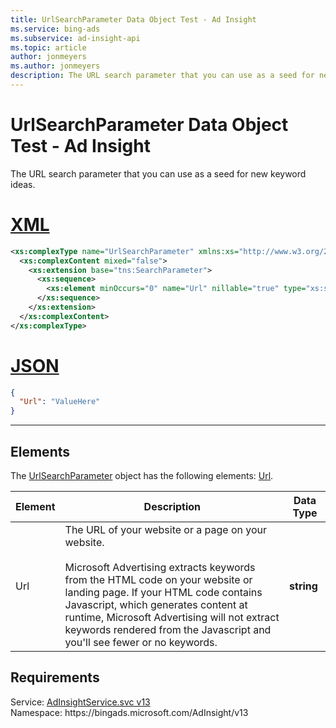 ```yaml
---
title: UrlSearchParameter Data Object Test - Ad Insight
ms.service: bing-ads
ms.subservice: ad-insight-api
ms.topic: article
author: jonmeyers
ms.author: jonmeyers
description: The URL search parameter that you can use as a seed for new keyword ideas.(test)
---
```

# UrlSearchParameter Data Object Test - Ad Insight
The URL search parameter that you can use as a seed for new keyword ideas.

# [XML](#tab/xml)

```xml
<xs:complexType name="UrlSearchParameter" xmlns:xs="http://www.w3.org/2001/XMLSchema">
  <xs:complexContent mixed="false">
    <xs:extension base="tns:SearchParameter">
      <xs:sequence>
        <xs:element minOccurs="0" name="Url" nillable="true" type="xs:string" />
      </xs:sequence>
    </xs:extension>
  </xs:complexContent>
</xs:complexType>
```

# [JSON](#tab/json)

```json
{
  "Url": "ValueHere"
}
```

-----

## <a name="elements"></a>Elements

The [UrlSearchParameter](urlsearchparameter.md) object has the following elements: [Url](#url).

|Element|Description|Data Type|
|-----------|---------------|-------------|
|<a name="url"></a>Url|The URL of your website or a page on your website.<br/><br/>Microsoft Advertising extracts keywords from the HTML code on your website or landing page. If your HTML code contains Javascript, which generates content at runtime, Microsoft Advertising will not extract keywords rendered from the Javascript and you'll see fewer or no keywords.|**string**|

## Requirements
Service: [AdInsightService.svc v13](https://adinsight.api.bingads.microsoft.com/Api/Advertiser/AdInsight/v13/AdInsightService.svc)  
Namespace: https\://bingads.microsoft.com/AdInsight/v13  

